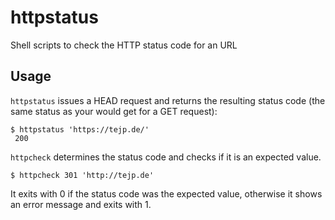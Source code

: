 # httpstatus

Shell scripts to check the HTTP status code for an URL

## Usage

`httpstatus` issues a HEAD request and returns the resulting status code
(the same status as your would get for a GET request):

    $ httpstatus 'https://tejp.de/'
	 200

`httpcheck` determines the status code and checks if it is an expected value.

    $ httpcheck 301 'http://tejp.de'

It exits with 0 if the status code was the expected value, otherwise it
shows an error message and exits with 1.
